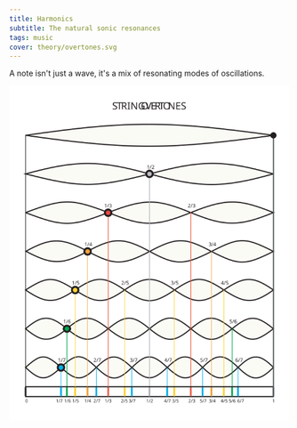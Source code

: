 ```yaml
---
title: Harmonics
subtitle: The natural sonic resonances
tags: music
cover: theory/overtones.svg
---
```


A note isn't just a wave, it's a mix of resonating modes of oscillations.

![](./overtones.svg)